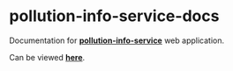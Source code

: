 # pollution-info-service-docs
Documentation for [**pollution-info-service**](https://github.com/mat646/pollution-info-service) web application.

Can be viewed [**here**](https://mat646.github.io/pollution-info-service-docs/).
